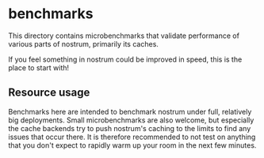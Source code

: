 # benchmarks

This directory contains microbenchmarks that validate performance of various
parts of nostrum, primarily its caches.

If you feel something in nostrum could be improved in speed, this is the place
to start with!


## Resource usage

Benchmarks here are intended to benchmark nostrum under full, relatively big
deployments. Small microbenchmarks are also welcome, but especially the cache
backends try to push nostrum's caching to the limits to find any issues that
occur there. It is therefore recommended to not test on anything that you don't
expect to rapidly warm up your room in the next few minutes.


<!-- vim: set textwidth=80 sw=2 ts=2: -->
